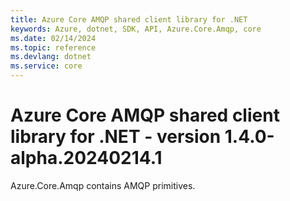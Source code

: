 ```yaml
---
title: Azure Core AMQP shared client library for .NET
keywords: Azure, dotnet, SDK, API, Azure.Core.Amqp, core
ms.date: 02/14/2024
ms.topic: reference
ms.devlang: dotnet
ms.service: core
---
```

# Azure Core AMQP shared client library for .NET - version 1.4.0-alpha.20240214.1 


Azure.Core.Amqp contains AMQP primitives. 

